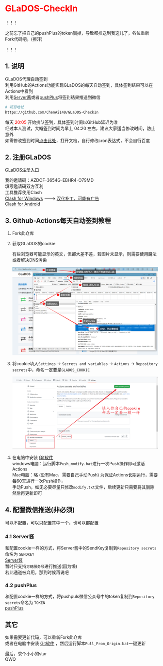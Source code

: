 # <font color="red">GLaDOS-CheckIn</font>
！！！  

之前忘了把自己的pushPlus的token删掉，导致都推送到我这儿了，各位重新Fork代码吧。(擦汗)  

！！！  

## 1. 说明

GLaDOS代理自动签到  
利用GitHub的Actions功能实现GLaDOS的每天自动签到，具体签到结果可以在Actions中看到  
利用[Server酱](https://sct.ftqq.com/)或者[pushPlus](https://www.pushplus.plus/)将签到结果推送到微信  

```bash
# 项目地址
https://github.com/ChenAi140/GLaDOS-CheckIn
```
每天 <font color="red">20:05</font> 开始排队签到，具体签到时间以GitHub延迟为准  
经过本人测试，大概签到时间为早上 04:20 左右，建议大家适当修改时间，防止意外  
如需修改签到时间[点击此处](./.github/workflows/GLaDOS_CheckIn.yml)，打开文档，自行修改cron表达式，不会自行百度  

## 2. 注册GLaDOS

[GLaDOS注册入口](https://github.com/glados-network/GLaDOS)  

我的邀请码：AZDOF-3654G-EBHR4-O79MD  
填写邀请码双方互利  
工具推荐使用Clash  
[Clash for Windows](https://github.com/Fndroid/clash_for_windows_pkg/tags)  --->  [汉化补丁，可能有广告](https://github.com/BoyceLig/Clash_Chinese_Patch)  
[Clash for Android](https://github.com/Kr328/ClashForAndroid/tags)  

## 3. Github-Actions每天自动签到教程

1. Fork此仓库  

2. 获取GLaDOS的cookie  

    有些浏览器可能显示的英文，但都大差不差，若图片未显示，则需要使用魔法或者解决DNS污染  

    ![获取cookie.png](./GLaDOS/images/获取cookie.png)  

3. 将cookie填入`Settings` -> `Secrets and variables` -> `Actions` -> `Repository secrets`中，命名一定要是`GLADOS_COOKIE`  

    ![配置cookie.png](./GLaDOS/images/配置cookie.png)  

4. 在电脑中安装 [Git软件](https://git-scm.com/)   
     windows电脑：运行脚本`Push_modify.bat`进行一次Push操作即可激活Actions  
     Mac电脑：略    (没有Mac，需要自己手动Push)
     为保证Actions长期运行，需要每60天进行一次Push操作。  
     手动Push，如无必要尽量只修改`modify.txt`文件，后续更新只需要将其删除然后再更新即可  


## 4. 配置微信推送(非必须)

可以不配置，可以只配置其中一个，也可以都配置  

### 4.1 Server酱

和配置cookie一样的方式，将Server酱中的SendKey复制到`Repository secrets`命名为 `SENDKEY`  
[Server酱](https://sct.ftqq.com/)  
暂时只支持`方糖服务号`进行推送(因为懒)  
若此通道被弃用，那到时候再说吧  

### 4.2 pushPlus

和配置cookie一样的方式，将pushpuls微信公众号中的token复制到`Repository secrets`命名为 `TOKEN`  
[pushPlus](https://www.pushplus.plus/)  

## 其它  
如果需要更新代码，可以重新Fork此仓库  
或者在电脑中安装 [Git软件](https://git-scm.com/) ，然后运行脚本`Pull_From_Origin.bat`一键更新  

最后，求个小小的star  
QWQ  
